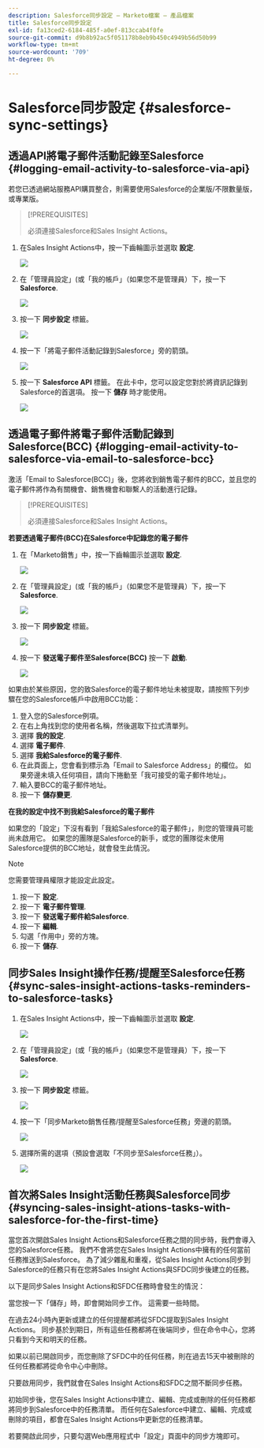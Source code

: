 ```yaml
---
description: Salesforce同步設定 — Marketo檔案 — 產品檔案
title: Salesforce同步設定
exl-id: fa13ced2-6184-485f-a0ef-813ccab4f0fe
source-git-commit: d9b8b92ac5f051178b8eb9b450c4949b56d50b99
workflow-type: tm+mt
source-wordcount: '709'
ht-degree: 0%

---
```


# Salesforce同步設定 {#salesforce-sync-settings}

## 透過API將電子郵件活動記錄至Salesforce {#logging-email-activity-to-salesforce-via-api}

若您已透過網站服務API購買整合，則需要使用Salesforce的企業版/不限數量版，或專業版。

>[!PREREQUISITES]
>
>必須連接Salesforce和Sales Insight Actions。

1. 在Sales Insight Actions中，按一下齒輪圖示並選取 **設定**.

   ![](assets/salesforce-sync-settings-1.png)

1. 在「管理員設定」(或「我的帳戶」（如果您不是管理員）下，按一下 **Salesforce**.

   ![](assets/salesforce-sync-settings-2.png)

1. 按一下 **同步設定** 標籤。

   ![](assets/salesforce-sync-settings-3.png)

1. 按一下「將電子郵件活動記錄到Salesforce」旁的箭頭。

   ![](assets/salesforce-sync-settings-4.png)

1. 按一下 **Salesforce API** 標籤。 在此卡中，您可以設定您對於將資訊記錄到Salesforce的首選項。 按一下 **儲存** 時才能使用。

   ![](assets/salesforce-sync-settings-5.png)

## 透過電子郵件將電子郵件活動記錄到Salesforce(BCC) {#logging-email-activity-to-salesforce-via-email-to-salesforce-bcc}

激活「Email to Salesforce(BCC)」後，您將收到銷售電子郵件的BCC，並且您的電子郵件將作為有關機會、銷售機會和聯繫人的活動進行記錄。

>[!PREREQUISITES]
>
>必須連接Salesforce和Sales Insight Actions。

**若要透過電子郵件(BCC)在Salesforce中記錄您的電子郵件**

1. 在「Marketo銷售」中，按一下齒輪圖示並選取 **設定**.

   ![](assets/salesforce-sync-settings-6.png)

1. 在「管理員設定」(或「我的帳戶」（如果您不是管理員）下，按一下 **Salesforce**.

   ![](assets/salesforce-sync-settings-7.png)

1. 按一下 **同步設定** 標籤。

   ![](assets/salesforce-sync-settings-8.png)

1. 按一下 **發送電子郵件至Salesforce(BCC)** 按一下 **啟動**.

   ![](assets/salesforce-sync-settings-9.png)

如果由於某些原因，您的致Salesforce的電子郵件地址未被提取，請按照下列步驟在您的Salesforce帳戶中啟用BCC功能：

1. 登入您的Salesforce例項。
1. 在右上角找到您的使用者名稱，然後選取下拉式清單列。
1. 選擇 **我的設定**.
1. 選擇 **電子郵件**.
1. 選擇 **我給Salesforce的電子郵件**.
1. 在此頁面上，您會看到標示為「Email to Salesforce Address」的欄位。 如果旁邊未填入任何項目，請向下捲動至「我可接受的電子郵件地址」。
1. 輸入要BCC的電子郵件地址。
1. 按一下 **儲存變更**.

**在我的設定中找不到我給Salesforce的電子郵件**

如果您的「設定」下沒有看到「我給Salesforce的電子郵件」，則您的管理員可能尚未啟用它。 如果您的團隊是Salesforce的新手，或您的團隊從未使用Salesforce提供的BCC地址，就會發生此情況。

>[!NOTE]
>
>您需要管理員權限才能設定此設定。

1. 按一下 **設定**.
1. 按一下 **電子郵件管理**.
1. 按一下 **發送電子郵件給Salesforce**.
1. 按一下 **編輯**.
1. 勾選「作用中」旁的方塊。
1. 按一下 **儲存**.

## 同步Sales Insight操作任務/提醒至Salesforce任務 {#sync-sales-insight-actions-tasks-reminders-to-salesforce-tasks}

1. 在Sales Insight Actions中，按一下齒輪圖示並選取 **設定**.

   ![](assets/salesforce-sync-settings-10.png)

1. 在「管理員設定」(或「我的帳戶」（如果您不是管理員）下，按一下 **Salesforce**.

   ![](assets/salesforce-sync-settings-11.png)

1. 按一下 **同步設定** 標籤。

   ![](assets/salesforce-sync-settings-12.png)

1. 按一下「同步Marketo銷售任務/提醒至Salesforce任務」旁邊的箭頭。

   ![](assets/salesforce-sync-settings-13.png)

1. 選擇所需的選項（預設會選取「不同步至Salesforce任務」）。

   ![](assets/salesforce-sync-settings-14.png)

## 首次將Sales Insight活動任務與Salesforce同步 {#syncing-sales-insight-ations-tasks-with-salesforce-for-the-first-time}

當您首次開啟Sales Insight Actions和Salesforce任務之間的同步時，我們會導入您的Salesforce任務。 我們不會將您在Sales Insight Actions中擁有的任何當前任務推送到Salesforce。 為了減少雜亂和重複，從Sales Insight Actions同步到Salesforce的任務只有在您將Sales Insight Actions與SFDC同步後建立的任務。

以下是同步Sales Insight Actions和SFDC任務時會發生的情況：

當您按一下「儲存」時，即會開始同步工作。 這需要一些時間。

在過去24小時內更新或建立的任何提醒都將從SFDC提取到Sales Insight Actions。 同步基於到期日，所有這些任務都將在後端同步，但在命令中心，您將只看到今天和明天的任務。

如果以前已開啟同步，而您刪除了SFDC中的任何任務，則在過去15天中被刪除的任何任務都將從命令中心中刪除。

只要啟用同步，我們就會在Sales Insight Actions和SFDC之間不斷同步任務。

初始同步後，您在Sales Insight Actions中建立、編輯、完成或刪除的任何任務都將同步到Salesforce中的任務清單。 而任何在Salesforce中建立、編輯、完成或刪除的項目，都會在Sales Insight Actions中更新您的任務清單。

若要開啟此同步，只要勾選Web應用程式中「設定」頁面中的同步方塊即可。
